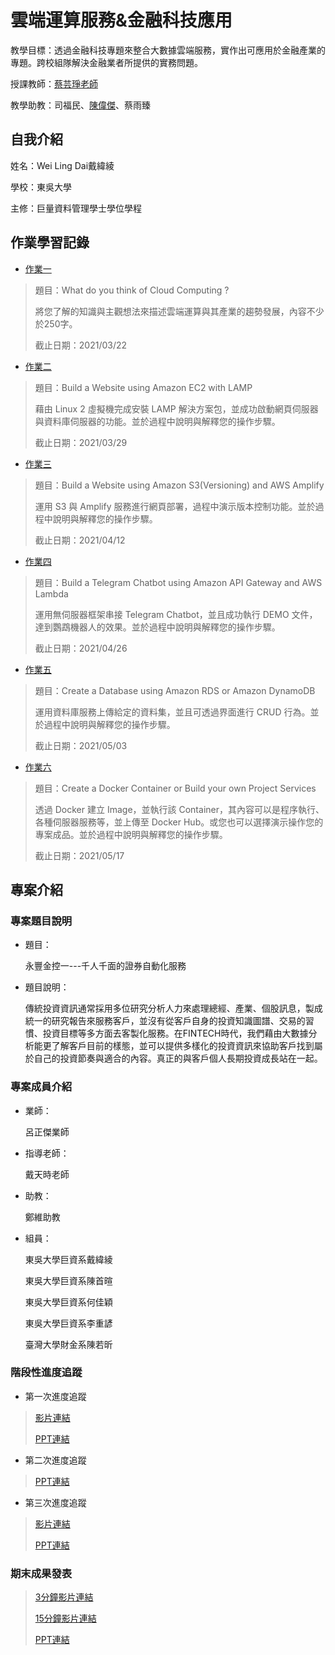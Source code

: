 # 雲端運算服務&金融科技應用
教學目標：透過金融科技專題來整合大數據雲端服務，實作出可應用於金融產業的專題。跨校組隊解決金融業者所提供的實務問題。

授課教師：[蔡芸琤老師](https://github.com/pecu)

教學助教：司福民、[陳偉傑](https://github.com/sefx5ever)、蔡雨臻

## 自我介紹
姓名：Wei Ling Dai戴緯綾

學校：東吳大學

主修：巨量資料管理學士學位學程

## 作業學習記錄
* [作業一](HW/HW1.md)
> 題目：What do you think of Cloud Computing ?
> 
> 將您了解的知識與主觀想法來描述雲端運算與其產業的趨勢發展，內容不少於250字。
> 
> 截止日期：2021/03/22
* [作業二](https://youtu.be/v4Cwzj_kVQk)
> 題目：Build a Website using Amazon EC2 with LAMP
> 
> 藉由 Linux 2 虛擬機完成安裝 LAMP 解決方案包，並成功啟動網頁伺服器與資料庫伺服器的功能。並於過程中說明與解釋您的操作步驟。
> 
> 截止日期：2021/03/29
* [作業三](https://youtu.be/JWuzclsMOPY)
> 題目：Build a Website using Amazon S3(Versioning) and AWS Amplify
> 
> 運用 S3 與 Amplify 服務進行網頁部署，過程中演示版本控制功能。並於過程中說明與解釋您的操作步驟。
> 
> 截止日期：2021/04/12
* [作業四](https://youtu.be/7gkGWyuHEVo)
> 題目：Build a Telegram Chatbot using Amazon API Gateway and AWS Lambda
> 
> 運用無伺服器框架串接 Telegram Chatbot，並且成功執行 DEMO 文件，達到鸚鵡機器人的效果。並於過程中說明與解釋您的操作步驟。
> 
> 截止日期：2021/04/26
* [作業五](https://youtu.be/jNPEhxdXSOY)
> 題目：Create a Database using Amazon RDS or Amazon DynamoDB
> 
> 運用資料庫服務上傳給定的資料集，並且可透過界面進行 CRUD 行為。並於過程中說明與解釋您的操作步驟。
> 
> 截止日期：2021/05/03
* [作業六](https://youtu.be/QKXT3b8yvOk)
> 題目：Create a Docker Container or Build your own Project Services
> 
> 透過 Docker 建立 Image，並執行該 Container，其內容可以是程序執行、各種伺服器服務等，並上傳至 Docker Hub。或您也可以選擇演示操作您的專案成品。並於過程中說明與解釋您的操作步驟。
> 
> 截止日期：2021/05/17

## 專案介紹
### 專案題目說明
* 題目：

  永豐金控一---千人千面的證券自動化服務
  
* 題目說明：

  傳統投資資訊通常採用多位研究分析人力來處理總經、產業、個股訊息，製成統一的研究報告來服務客戶，並沒有從客戶自身的投資知識圖譜、交易的習慣、投資目標等多方面去客製化服務。在FINTECH時代，我們藉由大數據分析能更了解客戶目前的樣態，並可以提供多樣化的投資資訊來協助客戶找到屬於自己的投資節奏與適合的內容。真正的與客戶個人長期投資成長站在一起。

### 專案成員介紹
* 業師：
  
  呂正傑業師

* 指導老師：
  
  戴天時老師

* 助教：
  
  鄭維助教

* 組員：

  東吳大學巨資系戴緯綾

  東吳大學巨資系陳首暄

  東吳大學巨資系何佳穎
       
  東吳大學巨資系李重諺
       
  臺灣大學財金系陳若昕
  
### 階段性進度追蹤

* 第一次進度追蹤
> [影片連結](https://youtu.be/aQ75kPYyXbQ)
> 
> [PPT連結](FinalProject/雲端進度追蹤.pdf)

* 第二次進度追蹤
> [PPT連結](FinalProject/第二次進度回報.pdf)

* 第三次進度追蹤
> [影片連結](https://youtu.be/MiGyUo21lZg)
> 
> [PPT連結](FinalProject/第三次進度追蹤.pdf)  

### 期末成果發表
> [3分鐘影片連結](https://youtu.be/Vxc8XFgPM5U)
>
> [15分鐘影片連結](https://youtu.be/JaBwG8FGv-Q)
> 
> [PPT連結](FinalProject/第三次進度追蹤.pdf)  
